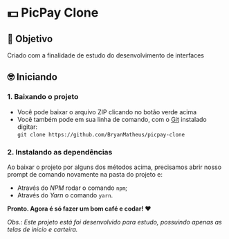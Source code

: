 # 💵 PicPay Clone

## 🎯 Objetivo

Criado com a finalidade de estudo do desenvolvimento de interfaces

## 🤓 Iniciando

### 1. Baixando o projeto

  - Você pode baixar o arquivo ZIP clicando no botão verde acima 
  - Você também pode em sua linha de comando, com o [Git](https://git-scm.com) instalado digitar:<br>
    `git clone https://github.com/BryanMatheus/picpay-clone`

### 2. Instalando as dependências <br>
  Ao baixar o projeto por alguns dos métodos acima, precisamos abrir nosso prompt de comando novamente na pasta do projeto e:
  - Através do *NPM* rodar o comando `npm`;
  - Através do *Yarn* o comando `yarn`.


**Pronto. Agora é só fazer um bom café e codar! ❤️**


_Obs.: Este projeto está foi desenvolvido para estudo, possuindo apenas as telas de inicio e carteira._
